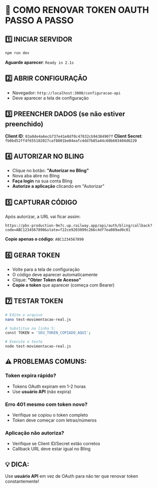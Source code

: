 # 🔄 COMO RENOVAR TOKEN OAUTH PASSO A PASSO

## 1️⃣ INICIAR SERVIDOR
```bash
npm run dev
```
**Aguarde aparecer**: `Ready in 2.1s`

## 2️⃣ ABRIR CONFIGURAÇÃO
- Navegador: `http://localhost:3000/configuracao-api`
- Deve aparecer a tela de configuração

## 3️⃣ PREENCHER DADOS (se não estiver preenchido)
**Client ID**: `03a8de4a6ecb737e41e0df0c47832cb94384907f`
**Client Secret**: `fb0bd52ff4f655102027caf8801be04eafc4dd7b85a44c60b603404d6220`

## 4️⃣ AUTORIZAR NO BLING
- Clique no botão: **"Autorizar no Bling"**
- Nova aba abre no Bling
- **Faça login** na sua conta Bling
- **Autorize a aplicação** clicando em "Autorizar"

## 5️⃣ CAPTURAR CÓDIGO
Após autorizar, a URL vai ficar assim:
```
https://pbs-production-9e7c.up.railway.app/api/auth/bling/callback?code=ABC1234567890&state=f22ce9203099c266c4df7ea089ad0c01
```
**Copie apenas o código**: `ABC1234567890`

## 6️⃣ GERAR TOKEN
- Volte para a tela de configuração
- O código deve aparecer automaticamente
- Clique: **"Obter Token de Acesso"**
- **Copie o token** que aparecer (começa com Bearer)

## 7️⃣ TESTAR TOKEN
```bash
# Edite o arquivo
nano test-movimentacao-real.js

# Substitua na linha 5:
const TOKEN = 'SEU_TOKEN_COPIADO_AQUI';

# Execute o teste
node test-movimentacao-real.js
```

## ⚠️ PROBLEMAS COMUNS:

### Token expira rápido?
- Tokens OAuth expiram em 1-2 horas
- Use **usuário API** (não expira)

### Erro 401 mesmo com token novo?
- Verifique se copiou o token completo
- Token deve começar com letras/números

### Aplicação não autoriza?
- Verifique se Client ID/Secret estão corretos
- Callback URL deve estar igual no Bling

## 💡 DICA:
Use **usuário API** em vez de OAuth para não ter que renovar token constantemente!